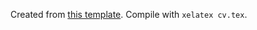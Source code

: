 Created from [this template](https://www.sharelatex.com/templates/cv-or-resume/professional-cv). Compile with `xelatex cv.tex`.

